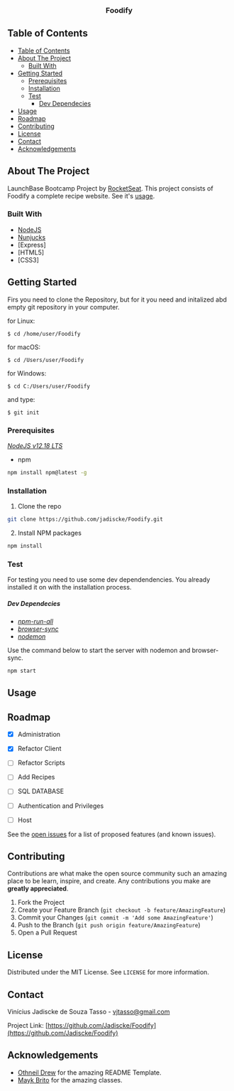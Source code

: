 
<br />

  <h3 align="center">Foodify</h3>

  <p align="center">
    
  </p>
</p>



<!-- TABLE OF CONTENTS -->
## Table of Contents

- [Table of Contents](#table-of-contents)
- [About The Project](#about-the-project)
  - [Built With](#built-with)
- [Getting Started](#getting-started)
  - [Prerequisites](#prerequisites)
  - [Installation](#installation)
  - [Test](#test)
      - [Dev Dependecies](#dev-dependecies)
- [Usage](#usage)
- [Roadmap](#roadmap)
- [Contributing](#contributing)
- [License](#license)
- [Contact](#contact)
- [Acknowledgements](#acknowledgements)



<!-- ABOUT THE PROJECT -->
## About The Project

LaunchBase Bootcamp Project by [RocketSeat](https://rocketseat.com.br/).
This project consists of Foodify a complete recipe website. See it's [usage](#Usage).

### Built With

* [NodeJS](https://nodejs.org/en/)
* [Nunjucks](https://mozilla.github.io/nunjucks/)
* [Express]
* [HTML5]
* [CSS3]



<!-- GETTING STARTED -->
## Getting Started

Firs you need to clone the Repository, but for it you need and initalized abd empty git repository in your computer.

for Linux:

    $ cd /home/user/Foodify
    
for macOS:

    $ cd /Users/user/Foodify
    
for Windows:

    $ cd C:/Users/user/Foodify
    
and type:

    $ git init

### Prerequisites

[*NodeJS v12.18 LTS*](https://nodejs.org/en/)
* npm
```sh
npm install npm@latest -g
```

### Installation
 
1. Clone the repo
```sh
git clone https://github.com/jadiscke/Foodify.git
```
2. Install NPM packages
```sh
npm install
```

### Test

For testing you need to use some dev dependendencies.
You already installed it on with the installation process.

##### Dev Dependecies
 
 * [*npm-run-all*](https://www.npmjs.com/package/npm-run-all)
 * [*browser-sync*](https://www.browsersync.io/)
 * [*nodemon*](https://nodemon.io/)

Use the command below to start the server with nodemon and browser-sync.

```sh
npm start
```


<!-- USAGE EXAMPLES -->
## Usage
<p align="center">

  <!-- <img src="https://media.giphy.com/media/MXvZBCIDLic94NTE53/giphy.gif" alt="Usage Example"> -->
  
</p>


<!-- ROADMAP -->
## Roadmap

- [x] Administration
- [x] Refactor Client
- [ ] Refactor Scripts
- [ ] Add Recipes
- [ ] SQL DATABASE
- [ ] Authentication and Privileges
- [ ] Host


See the [open issues](https://github.com/jadiscke/Foodify/issues) for a list of proposed features (and known issues).



<!-- CONTRIBUTING -->
## Contributing

Contributions are what make the open source community such an amazing place to be learn, inspire, and create. Any contributions you make are **greatly appreciated**.

1. Fork the Project
2. Create your Feature Branch (`git checkout -b feature/AmazingFeature`)
3. Commit your Changes (`git commit -m 'Add some AmazingFeature'`)
4. Push to the Branch (`git push origin feature/AmazingFeature`)
5. Open a Pull Request



<!-- LICENSE -->
## License

Distributed under the MIT License. See `LICENSE` for more information.



<!-- CONTACT -->
## Contact

Vinícius Jadiscke de Souza Tasso - vjtasso@gmail.com

Project Link: [https://github.com/Jadiscke/Foodify](https://github.com/Jadiscke/Foodify)



<!-- ACKNOWLEDGEMENTS -->
## Acknowledgements

* [Othneil Drew](https://github.com/othneildrew) for the amazing README Template.
* [Mayk Brito](https://github.com/maykbrito) for the amazing classes.


